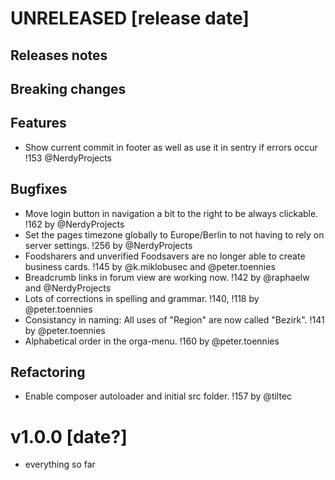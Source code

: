 # UNRELEASED [release date]

## Releases notes

## Breaking changes

## Features
- Show current commit in footer as well as use it in sentry if errors occur !153 @NerdyProjects

## Bugfixes
- Move login button in navigation a bit to the right to be always clickable. !162 by @NerdyProjects
- Set the pages timezone globally to Europe/Berlin to not having to rely on server settings. !256 by @NerdyProjects
- Foodsharers and unverified Foodsavers are no longer able to create business cards. !145 by @k.miklobusec and @peter.toennies
- Breadcrumb links in forum view are working now. !142 by @raphaelw and @NerdyProjects
- Lots of corrections in spelling and grammar. !140, !118 by @peter.toennies
- Consistancy in naming: All uses of "Region" are now called "Bezirk". !141 by @peter.toennies
- Alphabetical order in the orga-menu. !160 by @peter.toennies

## Refactoring
- Enable composer autoloader and initial src folder. !157 by @tiltec

# v1.0.0 [date?]

* everything so far
